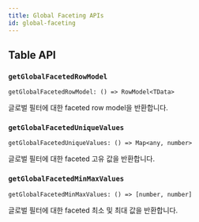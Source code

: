 ```yaml
---
title: Global Faceting APIs
id: global-faceting
---
```


## Table API

### `getGlobalFacetedRowModel`

```tsx
getGlobalFacetedRowModel: () => RowModel<TData>
```

글로벌 필터에 대한 faceted row model을 반환합니다.

### `getGlobalFacetedUniqueValues`

```tsx
getGlobalFacetedUniqueValues: () => Map<any, number>
```

글로벌 필터에 대한 faceted 고유 값을 반환합니다.

### `getGlobalFacetedMinMaxValues`

```tsx
getGlobalFacetedMinMaxValues: () => [number, number]
```

글로벌 필터에 대한 faceted 최소 및 최대 값을 반환합니다.
